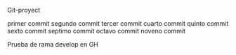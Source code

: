 Git-proyect

primer commit
segundo commit
tercer commit
cuarto commit
quinto commit
sexto commit
septimo commit
octavo commit
noveno commit

Prueba de rama develop en GH